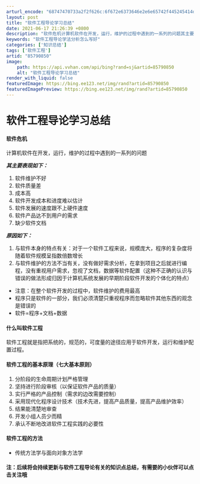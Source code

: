 ```yaml
---
arturl_encode: "68747470733a2f2f626c:6f672e6373646e2e6e65742f445245414d494e475f4c494645:2f61727469636c652f64657461696c732f3835373930383530"
layout: post
title: "软件工程导论学习总结"
date: 2021-06-17 21:26:39 +0800
description: "软件危机计算机软件在开发，运行，维护的过程中遇到的一系列的问题其主要表"
keywords: "软件工程导论学法分析怎么写好"
categories: ['知识总结']
tags: ['软件工程']
artid: "85790850"
image:
    path: https://api.vvhan.com/api/bing?rand=sj&artid=85790850
    alt: "软件工程导论学习总结"
render_with_liquid: false
featuredImage: https://bing.ee123.net/img/rand?artid=85790850
featuredImagePreview: https://bing.ee123.net/img/rand?artid=85790850
---
```


# 软件工程导论学习总结

#### 软件危机

计算机软件在开发，运行，维护的过程中遇到的一系列的问题

***其主要表现如下：***

1. 软件维护不好
2. 软件质量差
3. 成本高
4. 软件开发成本和进度难以估计
5. 软件发展的速度跟不上硬件速度
6. 软件产品达不到用户的需求
7. 缺少软件文档

***原因如下：***

1. 与软件本身的特点有关：对于一个软件工程来说，规模庞大，程序的复杂度将随着软件规模呈指数倍数增长
2. 与软件维护的方法不当有关，没有做好需求分析，在拿到项目之后就进行编程，没有重视用户需求，忽视了文档，数据等软件配置（这种不正确的认识与错误的做法形成归因于计算机系统发展的早期阶段软件开发的个体化的特点）

* 注意：在整个软件开发的过程中，软件维护的费用最高
* 程序只是软件的一部分，我们必须清楚只重视程序而忽略软件其他东西的观念是错误的
* 软件=程序+文档+数据

#### **什么叫软件工程**

软件工程就是指把系统的，规范的，可度量的途径应用于软件开发，运行和维护配置过程。

#### 软件工程的基本原理（七大基本原则）

1. 分阶段的生命周期计划严格管理
2. 坚持进行阶段审核（以保证软件产品的质量）
3. 实行严格的产品控制（需求的边改需要控制）
4. 采用现代化程序设计技术（技术先进，提高产品质量，提高产品维护效率）
5. 结果能清楚地审查
6. 开发小组人员少而精
7. 承认不断地改进软件工程实践的必要性

#### 软件工程的方法

* 传统方法学与面向对象方法学

#### 

**注：后续将会持续更新与软件工程导论有关的知识点总结，有需要的小伙伴可以点击关注哦**